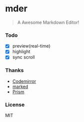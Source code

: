 # mder

> A Awesome Markdown Editor!

### Todo

- [x] preview(real-time)
- [x] highlight
- [x] sync scroll

### Thanks

- [Codemirror](http://codemirror.net/)
- [marked](https://github.com/chjj/marked)
- [Prism](prismjs.com)

### License
MIT
